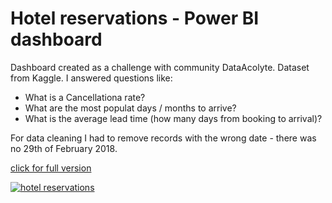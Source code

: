# Hotel reservations - Power BI dashboard

Dashboard created as a challenge with community DataAcolyte. Dataset from Kaggle. 
I answered questions like: 
- What is a Cancellationa rate?
- What are the most populat days / months to arrive?
- What is the average lead time (how many days from booking to arrival)?

For data cleaning I had to remove records with the wrong date - there was no 29th of February 2018.

<a href="https://app.powerbi.com/view?r=eyJrIjoiMzAxMDNhOGQtZWMyZS00MmZlLWJmZmEtODhiOThjZjJlZDBkIiwidCI6ImVhMGViYjUwLTQwNWYtNDcwZS1hNDNlLTJjYmM0ZjI4NDNkYyJ9">click for full version</a>

<a href="https://app.powerbi.com/view?r=eyJrIjoiMzAxMDNhOGQtZWMyZS00MmZlLWJmZmEtODhiOThjZjJlZDBkIiwidCI6ImVhMGViYjUwLTQwNWYtNDcwZS1hNDNlLTJjYmM0ZjI4NDNkYyJ9">![hotel reservations](https://github.com/user-attachments/assets/60544998-b405-45a4-b5f7-3a404f187860)</a>


